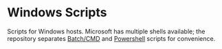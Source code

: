 # Windows Scripts

Scripts for Windows hosts. Microsoft has multiple shells available; the repository separates [Batch/CMD](./batch/) and [Powershell](./powershell/) scripts for convenience.
